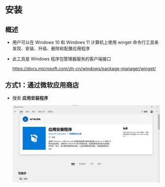 # 安装

## 概述

- 用户可以在 Windows 10 和 Windows 11 计算机上使用 winget 命令行工具来发现、安装、升级、删除和配置应用程序

- 此工具是 Windows 程序包管理器服务的客户端接口

  <https://docs.microsoft.com/zh-cn/windows/package-manager/winget/>

## 方式1：通过微软应用商店

- 搜索 **应用安装程序**

  ![安装](image/1.png)
